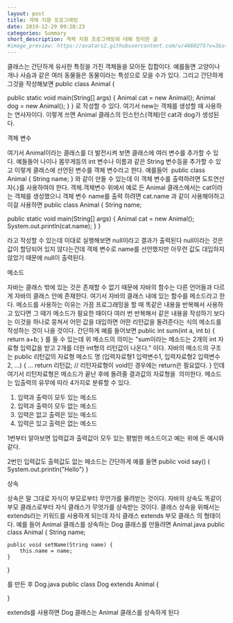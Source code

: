```yaml
---
layout: post
title: 객체 지향 프로그래밍
date: 2019-12-29 09:28:23
categories: Summary
short_description: 객체 지향 프로그래밍에 대해 정리한 글
#image_preview: https://avatars2.githubusercontent.com/u/4660275?v=3&s=460
---
```

클래스는 간단하게 유사한 특징을 가진 객체들을 모아둔 집합이다.
예를들면 고양이나 개나 사슴과 같은 여러 동물들은 동물이라는 특성으로
모을 수가 있다.
그리고 간단하게 그것을 작성해보면
public class Animal {


   public static void main(String[] args) {
      Animal cat = new Animal();
      Animal dog = new Animal();
  }
}
로 작성할 수 있다.
여기서 new는 객체를 생성할 때 사용하는 연사자이다.
이렇게 쓰면 Animal 클래스의 인스턴스(객체)인 cat과 dog가 생성된다.


객체 변수


여기서 Animal이라는 클래스를 더 발전시켜 보면 클래스에 여러 변수를
추가할 수 있다.
예들들어 나이나 몸무게등의 int 변수나 이름과 같은 String 변수등을 추가할 수 있고 이렇게 클래스에 선언된 변수를 객체 변수라고 한다.
예를들어 
public class Animal {
      String name;
 }
와 같이 만들 수 있는데 이 객체 변수를 출력하려면 도트연산자(.)를
사용하여야 한다.
객체.객체변수
위에서 예로 든 Animal 클래스에서는 cat이라는 객체를 생성했으니
객체 변수 name를 출력 하려면
cat.name
과 같이 사용해야하고 이걸 사용하면
public class Animal {
   String name;


   public static void main(String[] args) {
     Animal cat = new Animal();
     System.out.println(cat.name);
   }
}


라고 작성할 수 있는데 이대로 실행해보면 null이라고 결과가 출력된다
null이라는 것은 값이 할당되어 있지 않다는건데 객체 변수로
name를 선언했지만 아무런 값도 대입하지 않았기 때문에 null이 출력된다.


메소드


자바는 클래스 밖에 있는 것은 존재할 수 없기 때문에 자바의 함수는 다른 언어들과 다르게 자바의 클래스 안에 존재한다.
여기서 자바의 클래스 내에 있는 함수를 메소드라고 한다.
메소드를 사용하는 이유는 가끔 프로그래밍을 할 때 똑같은 내용을 반복해서 사용하고 있다면 그 때가 메소드가 필요한 때이다
여러 번 반복해서 같은 내용을 작성하기 보다는 이것을 하나로 뭉쳐서
어떤 값을 대입하면 어떤 리턴값을 돌려준다는 식의 메소드를 작성하는 것이
나을 것이다.
간단하게 예를 들어보면
public int sum(int a, int b) {
    return a+b;
}
를 들 수  있는데 위 메소드의 의미는
"sum이라는 메소드는 2개의 int 자료형 입력값을 받고 2개를 더한 int형의 리턴값이 나온다."
이다.
자바의 메소드의 구조는
public 리턴값의 자료형 메소드 명 (입력자료형1 입력변수1, 입력자료형2 입력변수 2, …) {
…
return 리턴값;  // 리턴자료형이 void인 경우에는 return은 필요없다.
}
인데 여기서 리턴자료형은 메소드가 끝난 후에 돌려줄 결과값의 자료형을 
의미한다.
메소드는 입출력의 유무에 따라 4가지로 분류할 수 있다.
1. 입력과 출력이 모두 있는 메소드
2. 입력과 출력이 모두 없는 메소드
3. 입력은 없고 출력은 있는 메소드
4. 입력은 있고 출력은 없는 메소드



1번부터 알아보면 입력값과 출력값이 모두 있는 평범한 메소드이고
예는 위에 든 예시와 같다.


2번인 입력값도 출력값도 없는 메소드는 간단하게 예를 들면
public void say() (
   System.out.println("Hello")
}


상속


상속은 말 그대로 자식이 부모로부터 무언가를 물려받는 것이다.
자바의 상속도 똑같이 부모 클래스로부터 자식 클래스가 무엇가를 상속받는 것이다.
클래스 상속을 위해서는 extends라는 키워드를 사용하게 되는데
자식 클래스 extends 부모 클래스
의 형태이다.
예를 들어 Animal 클래스를 상속하는 Dog 클래스를 만들려면
Animal.java
public class Animal {
    String name;

    public void setName(String name) {
        this.name = name;
    }
}


를 만든 후
Dog.java
public class Dog extends Animal {

}


extends를 사용하면 Dog 클래스는 Animal 클래스를 상속하게 된다